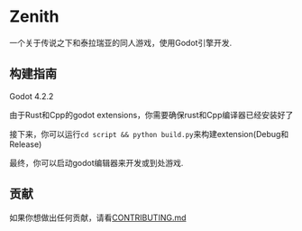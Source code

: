 # Zenith

一个关于传说之下和泰拉瑞亚的同人游戏，使用Godot引擎开发.

## 构建指南

Godot 4.2.2

由于Rust和Cpp的godot extensions，你需要确保rust和Cpp编译器已经安装好了

接下来，你可以运行```cd script && python build.py```来构建extension(Debug和Release)

最终，你可以启动godot编辑器来开发或到处游戏.

## 贡献

如果你想做出任何贡献，请看[CONTRIBUTING.md](./CONTRIBUTING_zh.md)
